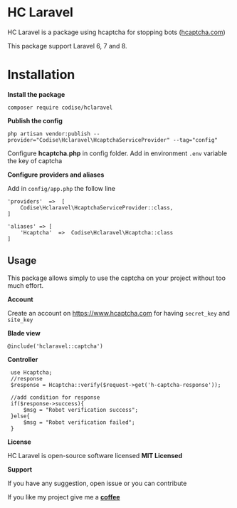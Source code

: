 ﻿# HC Laravel

HC Laravel is a package using hcaptcha for stopping bots ([hcaptcha.com](https://www.hcaptcha.com))

This package support Laravel 6, 7 and 8.

# Installation

**Install the package**

    composer require codise/hclaravel

**Publish the config**

    php artisan vendor:publish --provider="Codise\Hclaravel\HcaptchaServiceProvider" --tag="config"
   
   
Configure **hcaptcha.php** in config folder.  Add in environment `.env` variable the key of captcha


**Configure providers and aliases**

Add in `config/app.php` the follow line
		

    'providers'  =>  [
    	Codise\Hclaravel\HcaptchaServiceProvider::class,
    ]
    
    'aliases' => [
        'Hcaptcha'  =>  Codise\Hclaravel\Hcaptcha::class
    ]

## Usage

This package allows simply to use the captcha on your project without too much effort.

**Account**

Create an account on https://www.hcaptcha.com for having `secret_key` and `site_key`

**Blade view**

`@include('hclaravel::captcha')`
 
**Controller** 

     use Hcaptcha;
     //response
     $response = Hcaptcha::verify($request->get('h-captcha-response'));
     
     //add condition for response
     if($response->success){
	     $msg = "Robot verification success";
     }else{
	     $msg = "Robot verification failed";
     }
     
**License**

HC Laravel is open-source software licensed  **MIT Licensed**

**Support**

If you have any suggestion, open issue or you can contribute


If you like my project give me a **[coffee](https://www.patreon.com/tojorodialson)** 

